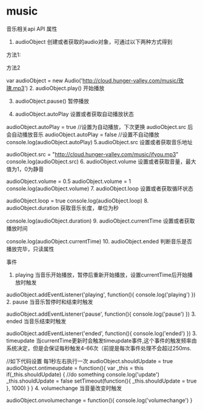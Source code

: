 # music
音乐相关api
API
属性
1. audioObject
创建或者获取的audio对象，可通过以下两种方式得到

方法1:

<audio id="music" src="http://cloud.hunger-valley.com/music/玫瑰.mp3">你的浏览器不支持喔！</audio>
<script>
var audioObject = document.querySelector('#music')
</script>
方法2

var audioObject = new Audio('http://cloud.hunger-valley.com/music/玫瑰.mp3')
2. audioObject.play()
开始播放

3. audioObject.pause()
暂停播放

4. audioObject.autoPlay
设置或者获取自动播放状态

audioObject.autoPlay = true  //设置为自动播放，下次更换 audioObject.src 后会自动播放音乐
audioObject.autoPlay = false //设置不自动播放
console.log(audioObject.autoPlay)
5.audioObject.src
设置或者获取音乐地址

audioObject.src = "http://cloud.hunger-valley.com/music/ifyou.mp3"
console.log(audioObject.src)
6. audioObject.volume
设置或者获取音量，最大值为1，0为静音

audioObject.volume = 0.5
audioObject.volume = 1
console.log(audioObject.volume)
7. audioObject.loop
设置或者获取循环状态

audioObject.loop = true
console.log(audioObject.loop)
8. audioObject.duration
获取音乐长度，单位为秒

console.log(audioObject.duration)
9. audioObject.currentTime
设置或者获取播放时间

console.log(audioObject.currentTime)
10. audioObject.ended
判断音乐是否播放完毕，只读属性

事件
1. playing
当音乐开始播放，暂停后重新开始播放，设置currentTime后开始播放时触发

audioObject.addEventListener('playing', function(){
  console.log('playing')
})
2. pause
当音乐暂停时和结束时触发

audioObject.addEventListener('pause', function(){
  console.log('pause')
})
3. ended
当音乐结束时触发

audioObject.addEventListener('ended', function(){
  console.log('ended')
})
3. timeupdate
当currentTime更新时会触发timeupdate事件,这个事件的触发频率由系统决定，但是会保证每秒触发4-66次（前提是每次事件处理不会超过250ms.


//如下代码设置 每1秒左右执行一次
audioObject.shouldUpdate = true
audioObject.ontimeupdate = function(){
  var _this = this
  if(_this.shouldUpdate) {
     //do something
     console.log('update')
     _this.shouldUpdate = false
    setTimeout(function(){
      _this.shouldUpdate = true
    }, 1000)
  }
}
4. volumechange
当音量改变时触发

audioObject.onvolumechange = function(){
  console.log('volumechange')
}
